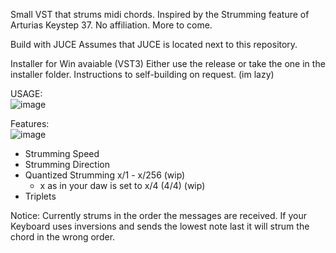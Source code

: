Small VST that strums midi chords. 
Inspired by the Strumming feature of Arturias Keystep 37. No affiliation.
More to come.

Build with JUCE
Assumes that JUCE is located next to this repository. 

Installer for Win avaiable (VST3)
Either use the release or take the one in the installer folder.
Instructions to self-building on request. (im lazy)



USAGE:  
![image](https://github.com/MrMatch246/MidiStrummer/assets/50702646/de1ee4a8-d728-4d58-a996-7b7cf6b4760b)

Features:  
![image](https://github.com/MrMatch246/MidiStrummer/assets/50702646/67295520-e85b-4db6-aa26-71a73417b8f0)

- Strumming Speed
- Strumming Direction
- Quantized Strumming x/1 - x/256 (wip)
  - x as in your daw is set to x/4 (4/4) (wip)
- Triplets

Notice:
Currently strums in the order the messages are received.
If your Keyboard uses inversions and sends the lowest note last it will strum the chord in the wrong order.

